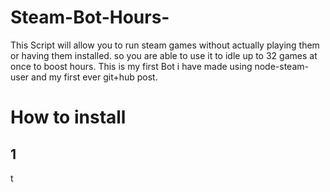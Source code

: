 # Steam-Bot-Hours-
This Script will allow you to run steam games without actually playing them or having them installed. so you are able to use it to idle up to 32 games at once to boost hours. This is my first Bot i have made using node-steam-user and my first ever git+hub post.

# How to install
## 1
t
